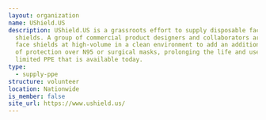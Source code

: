 ```yaml
---
layout: organization
name: UShield.US
description: UShield.US is a grassroots effort to supply disposable face
  shields. A group of commercial product designers and collaborators are making
  face shields at high-volume in a clean environment to add an additional layer
  of protection over N95 or surgical masks, prolonging the life and use of the
  limited PPE that is available today.
type:
  - supply-ppe
structure: volunteer
location: Nationwide
is_member: false
site_url: https://www.ushield.us/
---
```

